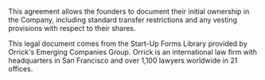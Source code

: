 This agreement allows the founders to document their initial ownership in the Company, including standard transfer restrictions and any vesting provisions with respect to their shares.

This legal document comes from the Start-Up Forms Library provided by Orrick's Emerging Companies Group.  Orrick is an international law firm with headquarters in San Francisco and over 1,100 lawyers worldwide in 21 offices.